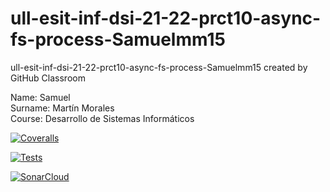 # ull-esit-inf-dsi-21-22-prct10-async-fs-process-Samuelmm15
ull-esit-inf-dsi-21-22-prct10-async-fs-process-Samuelmm15 created by GitHub Classroom

Name: Samuel \
Surname: Martín Morales \
Course: Desarrollo de Sistemas Informáticos

[![Coveralls](https://github.com/ULL-ESIT-INF-DSI-2122/ull-esit-inf-dsi-21-22-prct10-async-fs-process-Samuelmm15/actions/workflows/coveralls.yml/badge.svg)](https://github.com/ULL-ESIT-INF-DSI-2122/ull-esit-inf-dsi-21-22-prct10-async-fs-process-Samuelmm15/actions/workflows/coveralls.yml)

[![Tests](https://github.com/ULL-ESIT-INF-DSI-2122/ull-esit-inf-dsi-21-22-prct10-async-fs-process-Samuelmm15/actions/workflows/tests.js.yml/badge.svg)](https://github.com/ULL-ESIT-INF-DSI-2122/ull-esit-inf-dsi-21-22-prct10-async-fs-process-Samuelmm15/actions/workflows/tests.js.yml)

[![SonarCloud](https://github.com/ULL-ESIT-INF-DSI-2122/ull-esit-inf-dsi-21-22-prct10-async-fs-process-Samuelmm15/actions/workflows/build.yml/badge.svg)](https://github.com/ULL-ESIT-INF-DSI-2122/ull-esit-inf-dsi-21-22-prct10-async-fs-process-Samuelmm15/actions/workflows/build.yml)
